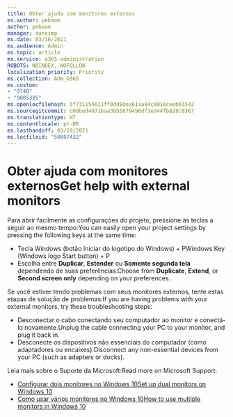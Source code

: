 ```yaml
---
title: Obter ajuda com monitores externos
ms.author: pebaum
author: pebaum
manager: dansimp
ms.date: 03/16/2021
ms.audience: Admin
ms.topic: article
ms.service: o365-administration
ROBOTS: NOINDEX, NOFOLLOW
localization_priority: Priority
ms.collection: Adm_O365
ms.custom:
- "9748"
- "9005385"
ms.openlocfilehash: 5f731154611ff0dd8dea61aa84c8016ceeb63542
ms.sourcegitcommit: c08bed4071baa3bb5879496df3ed44fb828c8367
ms.translationtype: HT
ms.contentlocale: pt-BR
ms.lasthandoff: 03/19/2021
ms.locfileid: "50897432"
---
```

# <a name="get-help-with-external-monitors"></a><span data-ttu-id="35bc9-102">Obter ajuda com monitores externos</span><span class="sxs-lookup"><span data-stu-id="35bc9-102">Get help with external monitors</span></span>

<span data-ttu-id="35bc9-103">Para abrir facilmente as configurações do projeto, pressione as teclas a seguir ao mesmo tempo:</span><span class="sxs-lookup"><span data-stu-id="35bc9-103">You can easily open your project settings by pressing the following keys at the same time:</span></span>

- <span data-ttu-id="35bc9-104">Tecla Windows (botão Iniciar do logotipo do Windows) + P</span><span class="sxs-lookup"><span data-stu-id="35bc9-104">Windows Key (Windows logo Start button) + P</span></span>
- <span data-ttu-id="35bc9-105">Escolha entre **Duplicar**, **Estender** ou **Somente segunda tela** dependendo de suas preferências.</span><span class="sxs-lookup"><span data-stu-id="35bc9-105">Choose from **Duplicate**, **Extend**, or **Second screen only** depending on your preferences.</span></span>

<span data-ttu-id="35bc9-106">Se você estiver tendo problemas com seus monitores externos, tente estas etapas de solução de problemas:</span><span class="sxs-lookup"><span data-stu-id="35bc9-106">If you are having problems with your external monitors, try these troubleshooting steps:</span></span>

- <span data-ttu-id="35bc9-107">Desconectar o cabo conectando seu computador ao monitor e conectá-lo novamente.</span><span class="sxs-lookup"><span data-stu-id="35bc9-107">Unplug the cable connecting your PC to your monitor, and plug it back in.</span></span>
- <span data-ttu-id="35bc9-108">Desconecte os dispositivos não essenciais do computador (como adaptadores ou encaixes).</span><span class="sxs-lookup"><span data-stu-id="35bc9-108">Disconnect any non-essential devices from your PC (such as adapters or docks).</span></span>

<span data-ttu-id="35bc9-109">Leia mais sobre o Suporte da Microsoft:</span><span class="sxs-lookup"><span data-stu-id="35bc9-109">Read more on Microsoft Support:</span></span>

- [<span data-ttu-id="35bc9-110">Configurar dois monitores no Windows 10</span><span class="sxs-lookup"><span data-stu-id="35bc9-110">Set up dual monitors on Windows 10</span></span>](https://support.microsoft.com/windows/set-up-dual-monitors-on-windows-10-3d5c15dc-cc63-d850-aeb6-b41778147554)
- [<span data-ttu-id="35bc9-111">Como usar vários monitores no Windows 10</span><span class="sxs-lookup"><span data-stu-id="35bc9-111">How to use multiple monitors in Windows 10</span></span>](https://support.microsoft.com/windows/how-to-use-multiple-monitors-in-windows-10-329c6962-5a4d-b481-7baa-bec9671f728a)


